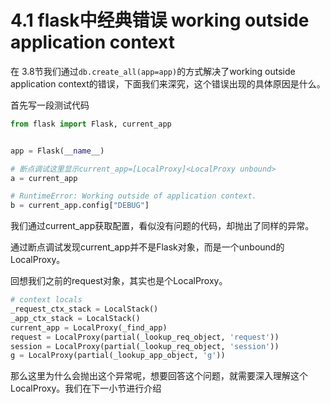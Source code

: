 # 4.1 flask中经典错误 working outside application context

在 3.8节我们通过```db.create_all(app=app)```的方式解决了working outside application context的错误，下面我们来深究，这个错误出现的具体原因是什么。

首先写一段测试代码
```python
from flask import Flask, current_app


app = Flask(__name__)

# 断点调试这里显示current_app=[LocalProxy]<LocalProxy unbound>
a = current_app

# RuntimeError: Working outside of application context.
b = current_app.config["DEBUG"]
```

我们通过current_app获取配置，看似没有问题的代码，却抛出了同样的异常。

通过断点调试发现current_app并不是Flask对象，而是一个unbound的LocalProxy。

回想我们之前的request对象，其实也是个LocalProxy。
```python
# context locals
_request_ctx_stack = LocalStack()
_app_ctx_stack = LocalStack()
current_app = LocalProxy(_find_app)
request = LocalProxy(partial(_lookup_req_object, 'request'))
session = LocalProxy(partial(_lookup_req_object, 'session'))
g = LocalProxy(partial(_lookup_app_object, 'g'))
```

那么这里为什么会抛出这个异常呢，想要回答这个问题，就需要深入理解这个LocalProxy。我们在下一小节进行介绍

